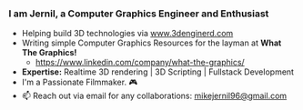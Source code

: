 ### I am Jernil, a Computer Graphics Engineer and Enthusiast

- Helping build 3D technologies via www.3denginerd.com
- Writing simple Computer Graphics Resources for the layman at **What The Graphics!**
  - https://www.linkedin.com/company/what-the-graphics/
- **Expertise:** Realtime 3D rendering | 3D Scripting | Fullstack Development
- I'm a Passionate Filmmaker. 🎮
- 📫 Reach out via email for any collaborations: mikejernil96@gmail.com
